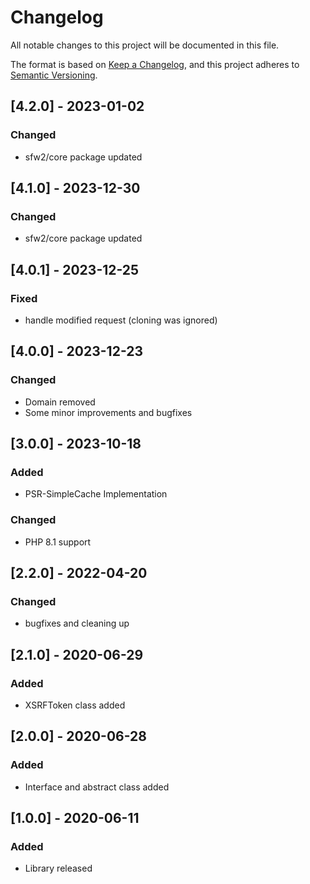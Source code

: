 # Changelog
All notable changes to this project will be documented in this file.

The format is based on [Keep a Changelog](https://keepachangelog.com/en/1.0.0/),
and this project adheres to [Semantic Versioning](https://semver.org/spec/v2.0.0.html).

## [4.2.0] - 2023-01-02
### Changed
- sfw2/core package updated

## [4.1.0] - 2023-12-30
### Changed
- sfw2/core package updated

## [4.0.1] - 2023-12-25
### Fixed
- handle modified request (cloning was ignored)

## [4.0.0] - 2023-12-23
### Changed
- Domain removed
- Some minor improvements and bugfixes

## [3.0.0] - 2023-10-18
### Added 
- PSR-SimpleCache Implementation

### Changed
- PHP 8.1 support

## [2.2.0] - 2022-04-20
### Changed
- bugfixes and cleaning up

## [2.1.0] - 2020-06-29
### Added
- XSRFToken class added

## [2.0.0] - 2020-06-28
### Added
- Interface and abstract class added

## [1.0.0] - 2020-06-11
### Added
- Library released
